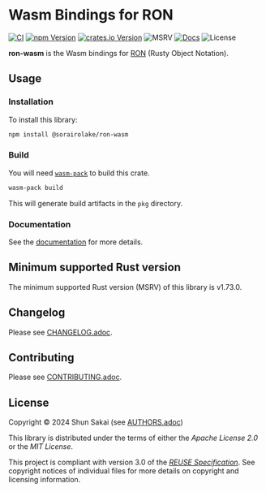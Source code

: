 <!--
SPDX-FileCopyrightText: 2024 Shun Sakai

SPDX-License-Identifier: Apache-2.0 OR MIT
-->

# Wasm Bindings for RON

[![CI][ci-badge]][ci-url]
[![npm Version][npm-version-badge]][npm-version-url]
[![crates.io Version][crates-version-badge]][crates-version-url]
![MSRV][msrv-badge]
[![Docs][docs-badge]][docs-url]
![License][license-badge]

**ron-wasm** is the Wasm bindings for [RON] (Rusty Object Notation).

## Usage

### Installation

To install this library:

```sh
npm install @sorairolake/ron-wasm
```

### Build

You will need [`wasm-pack`] to build this crate.

```sh
wasm-pack build
```

This will generate build artifacts in the `pkg` directory.

### Documentation

See the [documentation][docs-url] for more details.

## Minimum supported Rust version

The minimum supported Rust version (MSRV) of this library is v1.73.0.

## Changelog

Please see [CHANGELOG.adoc].

## Contributing

Please see [CONTRIBUTING.adoc].

## License

Copyright &copy; 2024 Shun Sakai (see [AUTHORS.adoc])

This library is distributed under the terms of either the _Apache License 2.0_
or the _MIT License_.

This project is compliant with version 3.0 of the [_REUSE Specification_]. See
copyright notices of individual files for more details on copyright and
licensing information.

[ci-badge]: https://img.shields.io/github/actions/workflow/status/sorairolake/ron-wasm/CI.yaml?branch=develop&style=for-the-badge&logo=github&label=CI
[ci-url]: https://github.com/sorairolake/ron-wasm/actions?query=branch%3Adevelop+workflow%3ACI++
[npm-version-badge]: https://img.shields.io/npm/v/%40sorairolake%2Fron-wasm?style=for-the-badge&logo=npm
[npm-version-url]: https://www.npmjs.com/package/@sorairolake/ron-wasm
[crates-version-badge]: https://img.shields.io/crates/v/ron-wasm?style=for-the-badge&logo=rust
[crates-version-url]: https://crates.io/crates/ron-wasm
[msrv-badge]: https://img.shields.io/crates/msrv/ron-wasm?style=for-the-badge&logo=rust
[docs-badge]: https://img.shields.io/docsrs/ron-wasm?style=for-the-badge&logo=docsdotrs&label=Docs.rs
[docs-url]: https://docs.rs/ron-wasm
[license-badge]: https://img.shields.io/crates/l/ron-wasm?style=for-the-badge
[RON]: https://github.com/ron-rs/ron
[`wasm-pack`]: https://rustwasm.github.io/wasm-pack/
[CHANGELOG.adoc]: CHANGELOG.adoc
[CONTRIBUTING.adoc]: CONTRIBUTING.adoc
[AUTHORS.adoc]: AUTHORS.adoc
[_REUSE Specification_]: https://reuse.software/spec/
